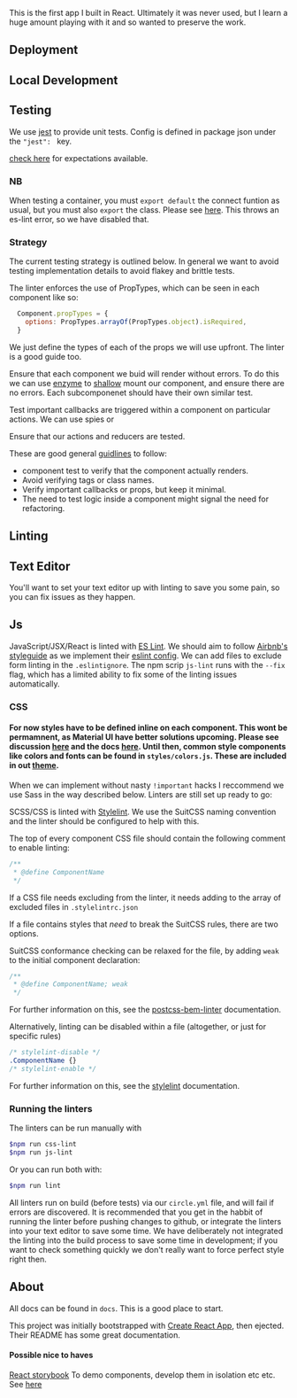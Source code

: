 This is the first app I built in React. Ultimately it was never used, but I learn a huge amount playing with it and so wanted to preserve the work.

## Deployment

## Local Development

## Testing

We use [jest](https://facebook.github.io/jest/) to provide unit tests. Config is defined in package json under the `"jest": ` key.

[check here](https://facebook.github.io/jest/docs/expect.html#content) for expectations available.

### NB

When testing a container, you must `export default` the connect funtion as usual, but you must also `export` the class. Please see [here](https://github.com/reactjs/react-redux/issues/119). This throws an es-lint error, so we have disabled that.


### Strategy

The current testing strategy is outlined below. In general we want to avoid testing implementation details to avoid flakey and brittle tests.

 The linter enforces the use of PropTypes, which can be seen in each component like so:
  ```js
    Component.propTypes = {
      options: PropTypes.arrayOf(PropTypes.object).isRequired,
    }
  ```
We just define the types of each of the props we will use upfront. The linter is a good guide too.

Ensure that each component we buid will render without errors. To do this we can use [enzyme](https://github.com/airbnb/enzyme) to [shallow](https://github.com/airbnb/enzyme/blob/master/docs/api/shallow.md) mount our component, and ensure there are no errors. Each subcomponenet should have their own similar test.

Test important callbacks are triggered within a component on particular actions. We can use spies or

Ensure that our actions and reducers are tested.

These are good general [guidlines](https://medium.com/javascript-inside/some-thoughts-on-testing-react-redux-applications-8571fbc1b78f) to follow:
  - component test to verify that the component actually renders.
  - Avoid verifying tags or class names.
  - Verify important callbacks or props, but keep it minimal.
  - The need to test logic inside a component might signal the need for refactoring.


## Linting

## Text Editor

You'll want to set your text editor up with linting to save you some pain, so you can fix issues as they happen.

## Js

JavaScript/JSX/React is linted with [ES Lint](http://eslint.org/). We should aim to follow [Airbnb's styleguide](https://github.com/airbnb/javascript/tree/master/react) as we implement their [eslint config](https://www.npmjs.com/package/eslint-config-airbnb). We can add files to exclude form linting in the `.eslintignore`. The npm scrip `js-lint` runs with the `--fix` flag, which has a limited ability to fix some of the linting issues automatically.

### CSS

#### For now styles have to be defined inline on each component. This wont be permamnent, as Material UI have better solutions upcoming. Please see discussion [here](https://github.com/callemall/material-ui/issues/4066) and the docs [here](http://www.material-ui.com/#/customization/styles). Until then, common style components like colors and fonts can be found in `styles/colors.js`. These are included in out [theme](docs/material_ui.md).

When we can implement without nasty `!important` hacks I reccommend we use Sass in the way described below.
Linters are still set up ready to go:

SCSS/CSS is linted with [Stylelint](https://github.com/stylelint/stylelint). We use the SuitCSS naming convention and the linter should be configured to help with this.

The top of every component CSS file should contain the following comment to enable linting:

```css
/**
 * @define ComponentName
 */
```

If a CSS file needs excluding from the linter, it needs adding to the array of excluded files in `.stylelintrc.json`

If a file contains styles that _need_ to break the SuitCSS rules, there are two options.

SuitCSS conformance checking can be relaxed for the file, by adding `weak` to the initial component declaration:

```css
/**
 * @define ComponentName; weak
 */
```

For further information on this, see the [postcss-bem-linter](https://github.com/postcss/postcss-bem-linter#defining-a-component) documentation.

Alternatively, linting can be disabled within a file (altogether, or just for specific rules)

```css
/* stylelint-disable */
.ComponentName {}
/* stylelint-enable */
```

For further information on this, see the [stylelint](http://stylelint.io/user-guide/configuration/#turning-rules-off-from-within-your-css) documentation.

### Running the linters

The linters can be run manually with

```bash
$npm run css-lint
$npm run js-lint
```

Or you can run both with:

```bash
$npm run lint
```

All linters run on build (before tests) via our `circle.yml` file, and will fail if errors are discovered. It is recommended that you get in the habbit of running the linter before pushing changes to github, or integrate the linters into your text editor to save some time. We have deliberately not integrated the linting into the build process to save some time in development; if you want to check something quickly we don't really want to force perfect style right then.

## About

All docs can be found in `docs`. This is a good place to start.

This project was initially bootstrapped with [Create React App](https://github.com/facebookincubator/create-react-app), then ejected. Their README has some great documentation.


#### Possible nice to haves

[React storybook](https://github.com/storybooks/storybook/tree/master/packages/react-storybook) To demo components, develop them in isolation etc etc. See [here](https://github.com/facebookincubator/create-react-app/blob/master/packages/react-scripts/template/README.md#developing-components-in-isolation)
